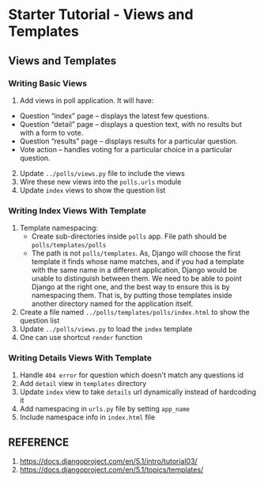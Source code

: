 # Starter Tutorial - Views and Templates

## Views and Templates

### Writing Basic Views
1. Add views in poll application. It will have:
- Question “index” page – displays the latest few questions.
- Question “detail” page – displays a question text, with no results but with a form to vote.
- Question “results” page – displays results for a particular question.
- Vote action – handles voting for a particular choice in a particular question.
2. Update `../polls/views.py` file to include the views
3. Wire these new views into the `polls.urls` module
4. Update `index` views to show the question list

### Writing Index Views With Template
1. Template namespacing:
   - Create sub-directories inside `polls` app. File path should be `polls/templates/polls`
   - The path is not `polls/templates`. As, Django will choose the first template it finds whose name matches, and if you had a template with the same name in a different application, Django would be unable to distinguish between them. We need to be able to point Django at the right one, and the best way to ensure this is by namespacing them. That is, by putting those templates inside another directory named for the application itself.
2. Create a file named `../polls/templates/polls/index.html` to show the question list
3. Update `../polls/views.py` to load the `index` template
4. One can use shortcut `render` function

### Writing Details Views With Template
1. Handle `404 error` for question which doesn't match any questions id
2. Add `detail` view in `templates` directory
3. Update `index` view to take `details` url dynamically instead of hardcoding it
4. Add namespacing in `urls.py` file by setting `app_name`
5. Include namespace info in `index.html` file


## REFERENCE
1. https://docs.djangoproject.com/en/5.1/intro/tutorial03/
2. https://docs.djangoproject.com/en/5.1/topics/templates/
